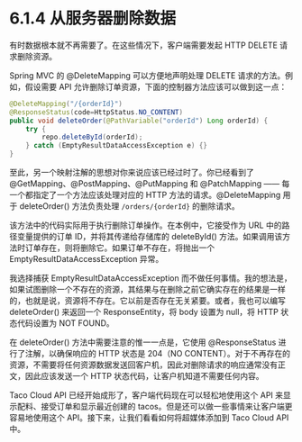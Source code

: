 # 6.1.4 从服务器删除数据

有时数据根本就不再需要了。在这些情况下，客户端需要发起 HTTP DELETE 请求删除资源。

Spring MVC 的 @DeleteMapping 可以方便地声明处理 DELETE 请求的方法。例如，假设需要 API 允许删除订单资源，下面的控制器方法应该可以做到这一点：

```java
@DeleteMapping("/{orderId}")
@ResponseStatus(code=HttpStatus.NO_CONTENT)
public void deleteOrder(@PathVariable("orderId") Long orderId) {
    try {
        repo.deleteById(orderId);
    } catch (EmptyResultDataAccessException e) {}
}
```

至此，另一个映射注解的思想对你来说应该已经过时了。你已经看到了 @GetMapping、@PostMapping、@PutMapping 和 @PatchMapping —— 每一个都指定了一个方法应该处理对应的 HTTP 方法的请求。@DeleteMapping 用于 deleteOrder\(\) 方法负责处理 `/orders/{orderId}` 的删除请求。

该方法中的代码实际用于执行删除订单操作。在本例中，它接受作为 URL 中的路径变量提供的订单 ID，并将其传递给存储库的 deleteById\(\) 方法。如果调用该方法时订单存在，则将删除它。如果订单不存在，将抛出一个 EmptyResultDataAccessException 异常。

我选择捕获 EmptyResultDataAccessException 而不做任何事情。我的想法是，如果试图删除一个不存在的资源，其结果与在删除之前它确实存在的结果是一样的，也就是说，资源将不存在。它以前是否存在无关紧要。或者，我也可以编写 deleteOrder\(\) 来返回一个 ResponseEntity，将 body 设置为 null，将 HTTP 状态代码设置为 NOT FOUND。

在 deleteOrder\(\) 方法中需要注意的惟一一点是，它使用 @ResponseStatus 进行了注解，以确保响应的 HTTP 状态是 204（NO CONTENT）。对于不再存在的资源，不需要将任何资源数据发送回客户机，因此对删除请求的响应通常没有正文，因此应该发送一个 HTTP 状态代码，让客户机知道不需要任何内容。

Taco Cloud API 已经开始成形了，客户端代码现在可以轻松地使用这个 API 来显示配料、接受订单和显示最近创建的 tacos。但是还可以做一些事情来让客户端更容易地使用这个 API。接下来，让我们看看如何将超媒体添加到 Taco Cloud API 中。

